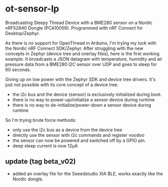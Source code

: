 # ot-sensor-lp
Broadcasting Sleepy Thread Device with a BME280 sensor on a Nordic nRF52840 Dongle (PCA10059). Programmed with nRF Connect for Desktop/Zephyr.

As there is no support for OpenThread in Arduino, I'm trying my luck with the Nordic nRF Connect SDK/Zephyr. 
After struggling with the new concepts in Zephyr (device tree and overlay files), here is the first working example.
It broadcasts a JSON datagram with temperature, humidity and air pressure data from a BME280 I2C sensor over UDP and goes to sleep for 60 seconds.

Giving up on low power with the Zephyr SDK and device tree drivers. It's just not possible with its core concept of a device tree.
* the i2c bus and the device (sensor) is exclusively initialized during boot.
* there is no way to power-up/initialize a sensor device during runtime
* there is no way to de-initialize/power-down a sensor device during runtime

So I'm trying brute force methods:
* only use the i2c bus as a device from the device tree
* directly use the sensor with i2c commands and register voodoo
* the sensor can now be powered and switched off by a GPIO pin.
* deep sleep current is now 12µA

## update (tag beta_v02)
* added an overlay file for the Seeedstudio XIA BLE, works exactly like the Nordic dongle.
